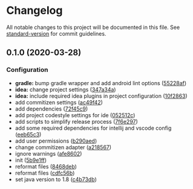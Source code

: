 # Changelog

All notable changes to this project will be documented in this file. See [standard-version](https://github.com/conventional-changelog/standard-version) for commit guidelines.

## 0.1.0 (2020-03-28)


### Configuration

* **gradle:** bump gradle wrapper and add android lint options ([55228af](https://github.com/GruppOne/stalker-mobile-app/commit/55228af22edbce261c29063e7bcc202299532452))
* **idea:** change project settings ([347a34a](https://github.com/GruppOne/stalker-mobile-app/commit/347a34aa1a75bba2052c059b5bfe1ffb60368cd6))
* **idea:** include required idea plugins in project configuration ([10f2863](https://github.com/GruppOne/stalker-mobile-app/commit/10f28637b3a6514b7b97e79c457864dbfd02b3c4))
* add commitizen settings ([ac49f42](https://github.com/GruppOne/stalker-mobile-app/commit/ac49f425f542143dfceb97da68f3291f1cf6c69c))
* add dependencies ([72f45c9](https://github.com/GruppOne/stalker-mobile-app/commit/72f45c9014cb1ae20ff7af059021fac7497cb650))
* add project codestyle settings for ide ([052512c](https://github.com/GruppOne/stalker-mobile-app/commit/052512cf6126b297e75b23c25057fb6690c6bf9c))
* add scripts to simplify release process ([7f6e297](https://github.com/GruppOne/stalker-mobile-app/commit/7f6e297a1b64616e6a0095e81fb78698c0a4737c))
* add some required dependencies for intellij and vscode config ([eeb65c3](https://github.com/GruppOne/stalker-mobile-app/commit/eeb65c32c5832f9fa2c54f7e536f61a8653284ea))
* add user permissions ([b290aed](https://github.com/GruppOne/stalker-mobile-app/commit/b290aed511529614f80ec62956f7b444b3c2bff6))
* change commitizen adapter ([a218567](https://github.com/GruppOne/stalker-mobile-app/commit/a21856781770e270f8851a709f0ead7790b63750))
* ignore warnings ([afe8602](https://github.com/GruppOne/stalker-mobile-app/commit/afe8602eb5074b97649eb02422ebb8ece21687c3))
* init ([5b9e1ff](https://github.com/GruppOne/stalker-mobile-app/commit/5b9e1ff55bb5df3551fb35adb757461252796343))
* reformat files ([8468deb](https://github.com/GruppOne/stalker-mobile-app/commit/8468deb0fb3feea1d80c1d114fc37bd2cc6b1c1e))
* reformat files ([cdfc56b](https://github.com/GruppOne/stalker-mobile-app/commit/cdfc56ba0c05e86dafc284f97a4bacd7249ab203))
* set java version to 1.8 ([c4b73db](https://github.com/GruppOne/stalker-mobile-app/commit/c4b73db4e92724fded5c5d3951eb24979f6ef551))

